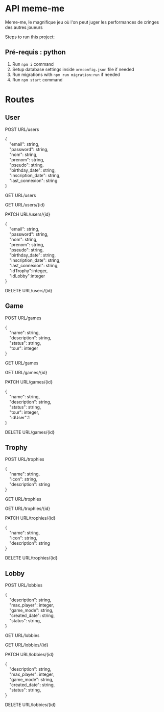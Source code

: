 # API meme-me

Meme-me, le magnifique jeu où l'on peut juger les performances de cringes des autres joueurs

Steps to run this project:
## Pré-requis : python

1. Run `npm i` command
2. Setup database settings inside `ormconfig.json` file if needed
3. Run migrations with `npm run migration:run` if needed
3. Run `npm start` command

# Routes

## User

POST URL/users

{ \
&emsp;"email": string, \
&emsp;"password": string, \
&emsp;"nom": string, \
&emsp;"prenom": string, \
&emsp;"pseudo": string, \
&emsp;"birthday_date": string, \
&emsp;"inscription_date": string, \
&emsp;"last_connexion": string \
} 

GET URL/users

GET URL/users/{id}

PATCH URL/users/{id}

{ \
&emsp;"email": string, \
&emsp;"password": string, \
&emsp;"nom": string, \
&emsp;"prenom": string, \
&emsp;"pseudo": string, \
&emsp;"birthday_date": string, \
&emsp;"inscription_date": string, \
&emsp;"last_connexion": string, \
&emsp;"idTrophy":integer, \
&emsp;"idLobby":integer \
} 

DELETE URL/users/{id}

## Game

POST URL/games

{ \
&emsp;"name": string, \
&emsp;"description": string, \
&emsp;"status": string, \
&emsp;"tour": integer \
}

GET URL/games

GET URL/games/{id}

PATCH URL/games/{id}

{ \
&emsp;"name": string, \
&emsp;"description": string, \
&emsp;"status": string, \
&emsp;"tour": integer, \
&emsp;"idUser":1 \
}

DELETE URL/games/{id}

## Trophy

POST URL/trophies

{ \
&emsp;"name": string, \
&emsp;"icon": string, \
&emsp;"description": string \
}

GET URL/trophies

GET URL/trophies/{id}

PATCH URL/trophies/{id}

{ \
&emsp;"name": string, \
&emsp;"icon": string, \
&emsp;"description": string \
}

DELETE URL/trophies/{id}

## Lobby

POST URL/lobbies

{ \
&emsp;"description": string, \
&emsp;"max_player": integer, \
&emsp;"game_mode": string, \
&emsp;"created_date": string, \
&emsp;"status": string, \
}

GET URL/lobbies

GET URL/lobbies/{id}

PATCH URL/lobbies/{id}

{ \
&emsp;"description": string, \
&emsp;"max_player": integer, \
&emsp;"game_mode": string, \
&emsp;"created_date": string, \
&emsp;"status": string, \
}

DELETE URL/lobbies/{id}

